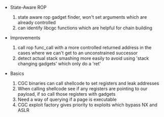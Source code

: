 * State-Aware ROP
    1. state aware rop gadget finder, won't set arguments which are already controlled
    1. can identify libcgc functions which are helpful for chain building

* Improvements
    1. call rop func_call with a more controlled returned address in the cases where we can't get to
       an unconstrained successor
    1. detect actual stack smashing more easily to avoid using 'stack changing gadgets' which only do a 'ret'

* Basics
    1. CGC binaries can call shellcode to set registers and leak addresses
    1. When calling shellcode see if any registers are pointing to our payload, if so call those registers with gadgets
    1. Need a way of querying if a page is executable
    1. CGC exploit factory gives priority to exploits which bypass NX and ASLR

